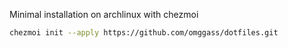 Minimal installation on archlinux with chezmoi

```sh
chezmoi init --apply https://github.com/omggass/dotfiles.git
```
